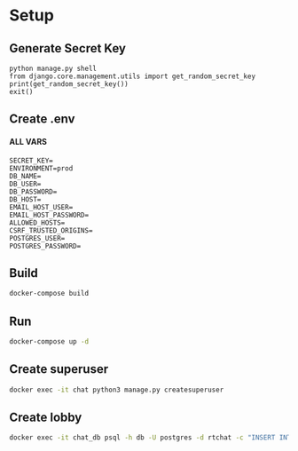 # Setup

## Generate Secret Key
```
python manage.py shell
from django.core.management.utils import get_random_secret_key
print(get_random_secret_key())
exit()
```

## Create .env
#### ALL VARS
```
SECRET_KEY=
ENVIRONMENT=prod
DB_NAME=
DB_USER=
DB_PASSWORD=
DB_HOST=
EMAIL_HOST_USER=
EMAIL_HOST_PASSWORD=
ALLOWED_HOSTS=
CSRF_TRUSTED_ORIGINS=
POSTGRES_USER=
POSTGRES_PASSWORD=
```

## Build
```sh
docker-compose build
```
## Run
```sh
docker-compose up -d
```

## Create superuser
```sh
docker exec -it chat python3 manage.py createsuperuser
```

## Create lobby
```sh
docker exec -it chat_db psql -h db -U postgres -d rtchat -c "INSERT INTO a_rtchat_chatgroup (group_name, is_private, admin_id, groupchat_name) VALUES ('Lobby', '0', NULL, NULL);"
```
